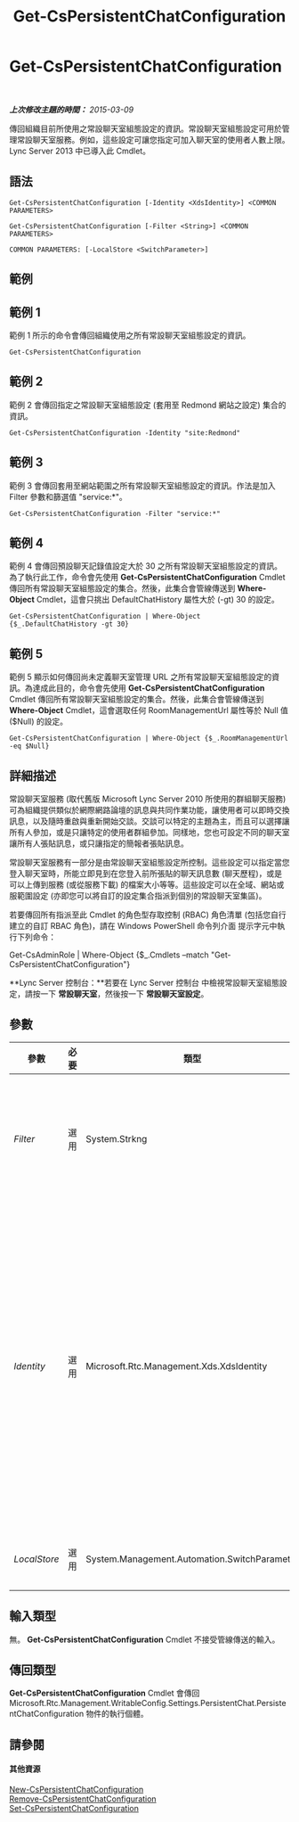 ﻿---
title: Get-CsPersistentChatConfiguration
TOCTitle: Get-CsPersistentChatConfiguration
ms:assetid: a15ce45f-00cc-49af-9ef4-3991d891d37e
ms:mtpsurl: https://technet.microsoft.com/zh-tw/library/JJ205140(v=OCS.15)
ms:contentKeyID: 49291847
ms.date: 08/24/2015
mtps_version: v=OCS.15
ms.translationtype: HT
---

# Get-CsPersistentChatConfiguration

 

_**上次修改主題的時間：** 2015-03-09_

傳回組織目前所使用之常設聊天室組態設定的資訊。常設聊天室組態設定可用於管理常設聊天室服務。例如，這些設定可讓您指定可加入聊天室的使用者人數上限。 Lync Server 2013 中已導入此 Cmdlet。

## 語法

    Get-CsPersistentChatConfiguration [-Identity <XdsIdentity>] <COMMON PARAMETERS>

    Get-CsPersistentChatConfiguration [-Filter <String>] <COMMON PARAMETERS>

    COMMON PARAMETERS: [-LocalStore <SwitchParameter>]

## 範例

## 範例 1

範例 1 所示的命令會傳回組織使用之所有常設聊天室組態設定的資訊。

    Get-CsPersistentChatConfiguration

## 範例 2

範例 2 會傳回指定之常設聊天室組態設定 (套用至 Redmond 網站之設定) 集合的資訊。

    Get-CsPersistentChatConfiguration -Identity "site:Redmond"

## 範例 3

範例 3 會傳回套用至網站範圍之所有常設聊天室組態設定的資訊。作法是加入 Filter 參數和篩選值 "service:\*"。

    Get-CsPersistentChatConfiguration -Filter "service:*"

## 範例 4

範例 4 會傳回預設聊天記錄值設定大於 30 之所有常設聊天室組態設定的資訊。為了執行此工作，命令會先使用 **Get-CsPersistentChatConfiguration** Cmdlet 傳回所有常設聊天室組態設定的集合。然後，此集合會管線傳送到 **Where-Object** Cmdlet，這會只挑出 DefaultChatHistory 屬性大於 (-gt) 30 的設定。

    Get-CsPersistentChatConfiguration | Where-Object {$_.DefaultChatHistory -gt 30}

## 範例 5

範例 5 顯示如何傳回尚未定義聊天室管理 URL 之所有常設聊天室組態設定的資訊。為達成此目的，命令會先使用 **Get-CsPersistentChatConfiguration** Cmdlet 傳回所有常設聊天室組態設定的集合。然後，此集合會管線傳送到 **Where-Object** Cmdlet，這會選取任何 RoomManagementUrl 屬性等於 Null 值 ($Null) 的設定。

    Get-CsPersistentChatConfiguration | Where-Object {$_.RoomManagementUrl -eq $Null}

## 詳細描述

常設聊天室服務 (取代舊版 Microsoft Lync Server 2010 所使用的群組聊天服務) 可為組織提供類似於網際網路論壇的訊息與共同作業功能，讓使用者可以即時交換訊息，以及隨時重啟與重新開始交談。交談可以特定的主題為主，而且可以選擇讓所有人參加，或是只讓特定的使用者群組參加。同樣地，您也可設定不同的聊天室讓所有人張貼訊息，或只讓指定的簡報者張貼訊息。

常設聊天室服務有一部分是由常設聊天室組態設定所控制。這些設定可以指定當您登入聊天室時，所能立即見到在您登入前所張貼的聊天訊息數 (聊天歷程)，或是可以上傳到服務 (或從服務下載) 的檔案大小等等。這些設定可以在全域、網站或服範圍設定 (亦即您可以將自訂的設定集合指派到個別的常設聊天室集區)。

若要傳回所有指派至此 Cmdlet 的角色型存取控制 (RBAC) 角色清單 (包括您自行建立的自訂 RBAC 角色)，請在 Windows PowerShell 命令列介面 提示字元中執行下列命令：

Get-CsAdminRole | Where-Object {$\_.Cmdlets –match "Get-CsPersistentChatConfiguration"}

**Lync Server 控制台：**若要在 Lync Server 控制台 中檢視常設聊天室組態設定，請按一下 **常設聊天室**，然後按一下 **常設聊天室設定**。

## 參數


<table>
<colgroup>
<col style="width: 25%" />
<col style="width: 25%" />
<col style="width: 25%" />
<col style="width: 25%" />
</colgroup>
<thead>
<tr class="header">
<th>參數</th>
<th>必要</th>
<th>類型</th>
<th>說明</th>
</tr>
</thead>
<tbody>
<tr class="odd">
<td><p><em>Filter</em></p></td>
<td><p>選用</p></td>
<td><p>System.Strkng</p></td>
<td><p>可讓您使用萬用字元指定要傳回的一或多個常設聊天室組態設定集合。例如，下列語法會傳回在服務範圍設定的所有設定：</p>
<p>-Filter &quot;service:*&quot;</p>
<p>同一個命令中不可同時使用 Filter 與 Identity 參數。</p></td>
</tr>
<tr class="even">
<td><p><em>Identity</em></p></td>
<td><p>選用</p></td>
<td><p>Microsoft.Rtc.Management.Xds.XdsIdentity</p></td>
<td><p>要傳回之常設聊天室組態設定的唯一識別碼。若要傳回全域集合，請使用下列語法：</p>
<p>-Identity &quot;global&quot;</p>
<p>若要傳回在網站範圍設定的設定集合，請使用類似下列的語法：</p>
<p>-Identity &quot;site:Redmond&quot;</p>
<p>若要傳回在服務範圍設定的集合，請使用類似下列的語法：</p>
<p>-Identity &quot;service:PersistentChatServer:atl-gc-001.litwareinc.com&quot;</p>
<p>請注意，Identity 參數不可使用萬用字元。</p>
<p>命令中若未加入 Identity 參數和 Filter 參數， <strong>Get-CsPersistentChatConfiguration</strong> Cmdlet 會傳回組織所使用之所有常設聊天室組態設定的相關資訊。</p></td>
</tr>
<tr class="odd">
<td><p><em>LocalStore</em></p></td>
<td><p>選用</p></td>
<td><p>System.Management.Automation.SwitchParameter</p></td>
<td><p>從中央管理存放區的本機複本擷取常設聊天室組態資料，而不從中央管理存放區本身擷取。</p></td>
</tr>
</tbody>
</table>


## 輸入類型

無。 **Get-CsPersistentChatConfiguration** Cmdlet 不接受管線傳送的輸入。

## 傳回類型

**Get-CsPersistentChatConfiguration** Cmdlet 會傳回 Microsoft.Rtc.Management.WritableConfig.Settings.PersistentChat.PersistentChatConfiguration 物件的執行個體。

## 請參閱

#### 其他資源

[New-CsPersistentChatConfiguration](new-cspersistentchatconfiguration.md)  
[Remove-CsPersistentChatConfiguration](remove-cspersistentchatconfiguration.md)  
[Set-CsPersistentChatConfiguration](set-cspersistentchatconfiguration.md)


